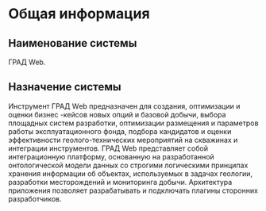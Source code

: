 # Общая информация

## Наименование системы

ГРАД Web.

## Назначение системы

Инструмент ГРАД Wеb предназначен для создания, оптимизации и оценки бизнес -кейсов новых опций и базовой добычи, выбора площадных систем разработки, оптимизации размещения и параметров работы эксплуатационного фонда, подбора кандидатов и оценки эффективности геолого-технических мероприятий на скважинах и интеграции инструментов. ГРАД Web представляет собой интеграционную платформу, основанную на разработанной онтологической модели данных со строгими логическими принципах хранения информации об объектах, используемых в задачах геологии, разработки месторождений и мониторинга добычи. Архитектура приложения позволяет разрабатывать и подключать плагины сторонних разработчиков.
